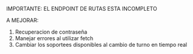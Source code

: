 IMPORTANTE:
EL ENDPOINT DE RUTAS ESTA INCOMPLETO

A MEJORAR:
1. Recuperacion de contraseña
2. Manejar errores al utilizar fetch
3. Cambiar los soportees disponibles al cambio de turno en tiempo real
